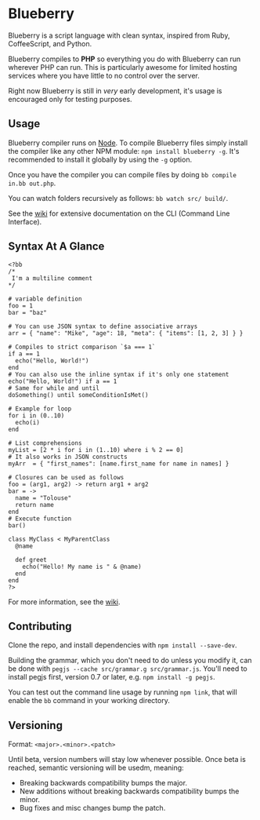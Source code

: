 # Blueberry
Blueberry is a script language with clean syntax, inspired from Ruby,
CoffeeScript, and Python.

Blueberry compiles to __PHP__ so everything you do with Blueberry can run
wherever PHP can run. This is particularly awesome for limited hosting services
where you have little to no control over the server.

Right now Blueberry is still in _very_ early development, it's usage is
encouraged only for testing purposes.

## Usage
Blueberry compiler runs on [Node](http://nodejs.org/). To compile Blueberry
files simply install the compiler like any other NPM module: `npm install
blueberry -g`. It's recommended to install it globally by using the `-g` option.

Once you have the compiler you can compile files by doing `bb compile in.bb
out.php`.

You can watch folders recursively as follows: `bb watch src/ build/`.

See the [wiki](https://github.com/gosukiwi/Blueberry/wiki) for extensive
documentation on the CLI (Command Line Interface).

## Syntax At A Glance

```
<?bb
/*
 I'm a multiline comment
*/

# variable definition
foo = 1
bar = "baz"

# You can use JSON syntax to define associative arrays
arr = { "name": "Mike", "age": 18, "meta": { "items": [1, 2, 3] } }

# Compiles to strict comparison `$a === 1`
if a == 1
  echo("Hello, World!")
end
# You can also use the inline syntax if it's only one statement
echo("Hello, World!") if a == 1
# Same for while and until 
doSomething() until someConditionIsMet()

# Example for loop
for i in (0..10)
  echo(i)
end

# List comprehensions
myList = [2 * i for i in (1..10) where i % 2 == 0]
# It also works in JSON constructs
myArr  = { "first_names": [name.first_name for name in names] }

# Closures can be used as follows
foo = (arg1, arg2) -> return arg1 + arg2
bar = ->
  name = "Tolouse"
  return name
end
# Execute function
bar()

class MyClass < MyParentClass
  @name

  def greet
    echo("Hello! My name is " & @name)
  end
end
?>
```

For more information, see the [wiki](https://github.com/gosukiwi/Blueberry/wiki).

## Contributing
Clone the repo, and install dependencies with `npm install --save-dev`.

Building the grammar, which you don't need to do unless you modify it, can be
done with `pegjs --cache src/grammar.g src/grammar.js`. You'll need to install
pegjs first, version 0.7 or later, e.g. `npm install -g pegjs`.

You can test out the command line usage by running `npm link`, that will enable
the `bb` command in your working directory.


## Versioning
Format: ```<major>.<minor>.<patch>```

Until beta, version numbers will stay low whenever possible. Once beta is
reached, semantic versioning will be usedm, meaning:

 * Breaking backwards compatibility bumps the major.
 * New additions without breaking backwards compatibility bumps the minor.
 * Bug fixes and misc changes bump the patch.
